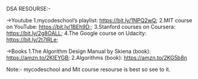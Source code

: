 DSA RESOURSE:-

->Youtube
1.mycodeschool’s playlist: https://bit.ly/1NPQ2wQ;
2.MIT course on YouTube: https://bit.ly/1BEh9D;;
3.Stanford courses on Coursera: https://bit.ly/2g8OALL;
4.The Google course on Udacity: https://bit.ly/2t7lRLe;

->Books
1.The Algorithm Design Manual by Skiena (book): https://amzn.to/2KIEYGB;
2.Algorithms (book): https://amzn.to/2KG5b8n

Note:- mycodeschool and Mit course resourse is best so see to it.
